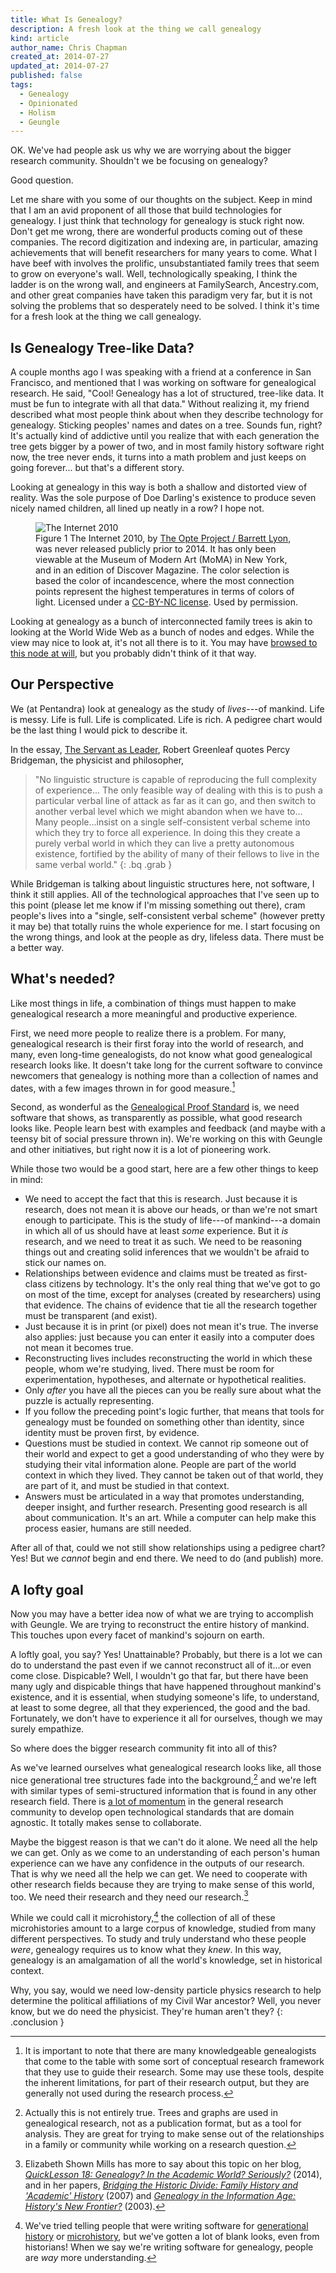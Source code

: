 ```yaml
---
title: What Is Genealogy?
description: A fresh look at the thing we call genealogy
kind: article
author_name: Chris Chapman
created_at: 2014-07-27
updated_at: 2014-07-27
published: false
tags:
  - Genealogy
  - Opinionated
  - Holism
  - Geungle
---
```


OK. We've had people ask us why we are worrying about the bigger research
community. Shouldn't we be focusing on genealogy?

Good question.

Let me share with you some of our thoughts on the subject. Keep in mind that I
am an avid proponent of all those that build technologies for genealogy. I just
think that technology for genealogy is stuck right now. Don't get me wrong,
there are wonderful products coming out of these companies. The record
digitization and indexing are, in particular, amazing achievements that will
benefit researchers for many years to come. What I have beef with involves the
prolific, unsubstantiated family trees that seem to grow on everyone's wall.
Well, technologically speaking, I think the ladder is on the wrong wall, and
engineers at FamilySearch, Ancestry.com, and other great companies have taken
this paradigm very far, but it is not solving the problems that so desperately
need to be solved. I think it's time for a fresh look at the thing we call
genealogy.

<!--MORE-->

## Is Genealogy Tree-like Data?

A couple months ago I was speaking with a friend at a conference in San
Francisco, and mentioned that I was working on software for genealogical
research. He said, "Cool! Genealogy has a lot of structured, tree-like data.
It must be fun to integrate with all that data." Without realizing it, my
friend described what most people think about when they describe technology for
genealogy. Sticking peoples' names and dates on a tree. Sounds fun, right? It's
actually kind of addictive until you realize that with each generation the tree
gets bigger by a power of two, and in most family history software right now,
the tree never ends, it turns into a math problem and just keeps on going
forever... but that's a different story.

Looking at genealogy in this way is both a shallow and distorted view of
reality. Was the sole purpose of Doe Darling's existence to produce seven
nicely named children, all lined up neatly in a row? I hope not.

<figure id="internetmap" class="img" about="<%= url_for(@item) %>opte-2010_620.png">
  <img src="opte-2010_620.png" alt="The Internet 2010" class="static framed" />
  <figcaption class="small">
    <span class="bold">Figure 1</span>
    <span property="dc:title">The Internet 2010</span>,
    by
    <a href="http://www.opte.org/" property="cc:attributionName" rel="cc:attributionURL dc:creator">The Opte Project / Barrett Lyon</a>,
    <span property="dc:description">
      was never released publicly prior to 2014. It has only been
      viewable at the Museum of Modern Art (MoMA) in New York, and in an
      edition of Discover Magazine. The color selection is based the color of
      incandescence, where the most connection points represent the highest
      temperatures in terms of colors of light.
    </span>
    Licensed under a
    <a rel="license" href="http://creativecommons.org/licenses/by-nc/4.0/"><abbr>CC-BY-NC</abbr> license</a>. Used by permission.
  </figcaption>
</figure>

Looking at genealogy as a bunch of interconnected family trees is akin to
looking at the World Wide Web as a bunch of nodes and edges. While the view may
nice to look at, it's not all there is to it. You may have [browsed to this
node at will](http://www.w3.org/Proposal.html), but you probably didn't think
of it that way.

## Our Perspective

We (at Pentandra) look at genealogy as the study of _lives_---of mankind.
Life is messy. Life is full. Life is complicated. Life is rich. A pedigree
chart would be the last thing I would pick to describe it.

In the essay, [The Servant as Leader](https://greenleaf.org/what-is-servant-leadership/),
Robert Greenleaf quotes Percy Bridgeman, the physicist and philosopher,

> "No linguistic structure is capable of reproducing the full complexity of
> experience... The only feasible way of dealing with this is to push a
> particular verbal line of attack as far as it can go, and then switch to
> another verbal level which we might abandon when we have to... Many
> people...insist on a single self-consistent verbal scheme into which they try
> to force all experience. In doing this they create a purely verbal world in
> which they can live a pretty autonomous existence, fortified by the ability
> of many of their fellows to live in the same verbal world."
{: .bq .grab }

While Bridgeman is talking about linguistic structures here, not software, I
think it still applies. All of the technological approaches that I've seen up
to this point (please let me know if I'm missing something out there), cram
people's lives into a "single, self-consistent verbal scheme" (however pretty
it may be) that totally ruins the whole experience for me. I start focusing on
the wrong things, and look at the people as dry, lifeless data. There must be a
better way.

## What's needed?

Like most things in life, a combination of things must happen to make
genealogical research a more meaningful and productive experience.

First, we need more people to realize there is a problem. For many,
genealogical research is their first foray into the world of research, and
many, even long-time genealogists, do not know what good genealogical research
looks like. It doesn't take long for the current software to convince newcomers
that genealogy is nothing more than a collection of names and dates, with a few
images thrown in for good measure.[^caveat]

Second, as wonderful as the [Genealogical Proof
Standard](http://www.bcgcertification.org/resources/standard.html) is, we need
software that shows, as transparently as possible, what good research looks
like. People learn best with examples and feedback (and maybe with a teensy bit
of social pressure thrown in). We're working on this with Geungle and other
initiatives, but right now it is a lot of pioneering work.

While those two would be a good start, here are a few other things to keep in
mind:

* We need to accept the fact that this is research. Just because it is
  research, does not mean it is above our heads, or than we're not smart enough
  to participate. This is the study of life---of mankind---a domain in which all
  of us should have at least _some_ experience. But it _is_ research, and we
  need to treat it as such. We need to be reasoning things out and creating
  solid inferences that we wouldn't be afraid to stick our names on.
* Relationships between evidence and claims must be treated as first-class
  citizens by technology. It's the only real thing that we've got to go on most
  of the time, except for analyses (created by researchers) using that
  evidence. The chains of evidence that tie all the research together must be
  transparent (and exist).
* Just because it is in print (or pixel) does not mean it's true. The inverse
  also applies: just because you can enter it easily into a computer does not
  mean it becomes true.
* Reconstructing lives includes reconstructing the world in which these people,
  whom we're studying, lived. There must be room for experimentation,
  hypotheses, and alternate or hypothetical realities.
* Only _after_ you have all the pieces can you be really sure about what the
  puzzle is actually representing.
* If you follow the preceding point's logic further, that means that tools for
  genealogy must be founded on something other than identity, since identity
  must be proven first, by evidence.
* Questions must be studied in context. We cannot rip someone out of their
  world and expect to get a good understanding of who they were by studying
  their vital information alone. People are part of the world context in which
  they lived. They cannot be taken out of that world, they are part of it, and
  must be studied in that context.
* Answers must be articulated in a way that promotes understanding, deeper
  insight, and further research. Presenting good research is all about
  communication. It's an art. While a computer can help make this process
  easier, humans are still needed.

After all of that, could we not still show relationships using a pedigree
chart? Yes! But we _cannot_ begin and end there. We need to do (and publish)
more.

## A lofty goal

Now you may have a better idea now of what we are trying to accomplish with
Geungle. We are trying to reconstruct the entire history of mankind. This
touches upon every facet of mankind's sojourn on earth.

A loftly goal, you say? Yes! Unattainable? Probably, but there is a lot we can
do to understand the past even if we cannot reconstruct all of it...or even
  come close. Dispicable? Well, I wouldn't go that far, but there have been
  many ugly and dispicable things that have happened throughout mankind's
  existence, and it is essential, when studying someone's life, to understand,
  at least to some degree, all that they experienced, the good and the bad.
  Fortunately, we don't have to experience it all for ourselves, though we may
  surely empathize.

So where does the bigger research community fit into all of this?

As we've learned ourselves what genealogical research looks like, all those
nice generational tree structures fade into the background,[^analysis-trees]
and we're left with similar types of semi-structured information that is found
in any other research field. There is [a lot of
momentum](/blog/heading-to-oai8/) in the general research community to develop
open technological standards that are domain agnostic. It totally makes sense
to collaborate.
  
Maybe the biggest reason is that we can't do it alone. We need all the help we
can get. Only as we come to an understanding of each person's human experience
can we have any confidence in the outputs of our research. That is why we need
all the help we can get. We need to cooperate with other research fields
because they are trying to make sense of this world, too. We need their
research and they need our research.[^ee]

While we could call it microhistory,[^life] the collection of all of these
microhistories amount to a large corpus of knowledge, studied from many
different perspectives. To study and truly understand who these people _were_,
genealogy requires us to know what they _knew_. In this way, genealogy is an
amalgamation of all the world's knowledge, set in historical context. 

Why, you say, would we need low-density particle physics research to help
determine the political affiliations of my Civil War ancestor? Well, you never
know, but we do need the physicist. They're human aren't they?
{: .conclusion }

[^life]: 
    We've tried telling people that were writing software for [generational
    history](/blog/thoughts-about-rootstech-2012#what-is-a-user) or
    [microhistory](http://en.wikipedia.org/wiki/Microhistory), but we've gotten
    a lot of blank looks, even from historians! When we say we're writing
    software for genealogy, people are _way_ more understanding.

[^caveat]: 
    It is important to note that there are many knowledgeable genealogists that
    come to the table with some sort of conceptual research framework that they
    use to guide their research. Some may use these tools, despite the inherent
    limitations, for part of their research output, but they are generally not
    used during the research process.

[^analysis-trees]:
    Actually this is not entirely true. Trees and graphs are used in
    genealogical research, not as a publication format, but as a tool for
    analysis. They are great for trying to make sense out of the relationships
    in a family or community while working on a research question.

[^ee]:
    Elizabeth Shown Mills has more to say about this topic on her blog,
    [_QuickLesson 18: Genealogy? In the Academic World? Seriously?_](https://www.evidenceexplained.com/content/quicklesson-18-genealogy-academic-world-seriously) (2014),
    and in her papers, [_Bridging the Historic Divide: Family History and 'Academic'    History_](http://www.historicpathways.com/download/bridghisdivideivide.pdf) (2007)
    and [_Genealogy in the Information Age: History's New Frontier?_](http://www.historicpathways.com/download/genininfoage.pdf) (2003).
